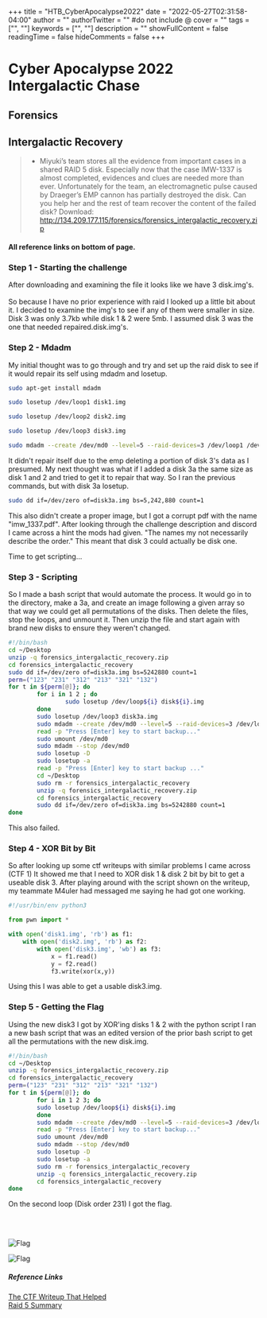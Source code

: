 +++
title = "HTB_CyberApocalypse2022"
date = "2022-05-27T02:31:58-04:00"
author = ""
authorTwitter = "" #do not include @
cover = ""
tags = ["", ""]
keywords = ["", ""]
description = ""
showFullContent = false
readingTime = false
hideComments = false
+++

# Cyber Apocalypse 2022 Intergalactic Chase

## Forensics
## Intergalactic Recovery

> * Miyuki’s team stores all the evidence from important cases in a shared RAID 5 disk. Especially now that the case IMW-1337 is almost completed, evidences and clues are needed more than ever. Unfortunately for the team, an electromagnetic pulse caused by Draeger’s EMP cannon has partially destroyed the disk. Can you help her and the rest of team recover the content of the failed disk? Download: http://134.209.177.115/forensics/forensics_intergalactic_recovery.zip

#### All reference links on bottom of page.

### Step 1 - Starting the challenge
After downloading and examining the file it looks like we have 3 disk.img's. <br>
<br>
So because I have no prior experience with raid I looked up a little bit about it. I decided to examine the img's to see if any of them were smaller in size. Disk 3 was only 3.7kb while disk 1 & 2 were 5mb. I assumed disk 3 was the one that needed repaired.disk.img's.

### Step 2 - Mdadm

My initial thought was to go through and try and set up the raid disk to see if it would repair its self using mdadm and losetup.

```bash
sudo apt-get install mdadm

sudo losetup /dev/loop1 disk1.img

sudo losetup /dev/loop2 disk2.img

sudo losetup /dev/loop3 disk3.img

sudo mdadm --create /dev/md0 --level=5 --raid-devices=3 /dev/loop1 /dev/loop2 /dev/loop3
```
It didn't repair itself due to the emp deleting a portion of disk 3's data as I presumed. My next thought was what if I added a disk 3a the same size as disk 1 and 2 and tried to get it to repair that way. So I ran the previous commands, but with disk 3a losetup.

```bash
sudo dd if=/dev/zero of=disk3a.img bs=5,242,880 count=1
```

This also didn't create a proper image, but I got a corrupt pdf with the name "imw_1337.pdf". After looking through the challenge description and discord I came across a hint the mods had given. "The names my not necessarily describe the order." This meant that disk 3 could actually be disk one. 

Time to get scripting...

### Step 3 - Scripting

So I made a bash script that would automate the process. It would go in to the directory, make a 3a, and create an image following a given array so that way we could get all permutations of the disks. Then delete the files, stop the loops, and unmount it. Then unzip the file and start again with brand new disks to ensure they weren't changed.

```bash
#!/bin/bash
cd ~/Desktop
unzip -q forensics_intergalactic_recovery.zip
cd forensics_intergalactic_recovery
sudo dd if=/dev/zero of=disk3a.img bs=5242880 count=1
perm=("123" "231" "312" "213" "321" "132")
for t in ${perm[@]}; do
        for i in 1 2 ; do
                sudo losetup /dev/loop${i} disk${i}.img
        done
        sudo losetup /dev/loop3 disk3a.img
        sudo mdadm --create /dev/md0 --level=5 --raid-devices=3 /dev/loop${t:0:1} /dev/loop${t:1:1} /dev/loop${t:2:1}
        read -p "Press [Enter] key to start backup..."
        sudo umount /dev/md0
        sudo mdadm --stop /dev/md0
        sudo losetup -D
        sudo losetup -a
        read -p "Press [Enter] key to start backup ..."
        cd ~/Desktop
        sudo rm -r forensics_intergalactic_recovery
        unzip -q forensics_intergalactic_recovery.zip
        cd forensics_intergalactic_recovery
        sudo dd if=/dev/zero of=disk3a.img bs=5242880 count=1
done
```

This also failed.


### Step 4 - XOR Bit by Bit

So after looking up some ctf writeups with similar problems I came across (CTF 1) It showed me that I need to XOR disk 1 & disk 2 bit by bit to get a useable disk 3. After playing around with the script shown on the writeup, my teammate M4uler had messaged me saying he had got one working.

```python
#!/usr/bin/env python3

from pwn import *

with open('disk1.img', 'rb') as f1:
    with open('disk2.img', 'rb') as f2:
        with open('disk3.img', 'wb') as f3:
            x = f1.read()
            y = f2.read()
            f3.write(xor(x,y))
```
Using this I was able to get a usable disk3.img.


### Step 5 - Getting the Flag

Using the new disk3 I got by XOR'ing disks 1 & 2 with the python script I ran a new bash script that was an edited version of the prior bash script to get all the permutations with the new disk.img. 

```bash
#!/bin/bash
cd ~/Desktop
unzip -q forensics_intergalactic_recovery.zip
cd forensics_intergalactic_recovery
perm=("123" "231" "312" "213" "321" "132")
for t in ${perm[@]}; do
        for i in 1 2 3; do
        sudo losetup /dev/loop${i} disk${i}.img
        done
        sudo mdadm --create /dev/md0 --level=5 --raid-devices=3 /dev/loop${t:0:1} /dev/loop${t:1:1} /dev/loop${t:2:1}
        read -p "Press [Enter] key to start backup..."
        sudo umount /dev/md0
        sudo mdadm --stop /dev/md0                                                                                                                                                 
        sudo losetup -D                                                                                                                                                            
        sudo losetup -a                                                                                                                                                            
        sudo rm -r forensics_intergalactic_recovery                                                                                                                                
        unzip -q forensics_intergalactic_recovery.zip
        cd forensics_intergalactic_recovery
done
```

On the second loop (Disk order 231) I got the flag.

<br>
<br>

![Flag](https://imgur.com/gallery/Zyf6P6K)

<img src="https://imgur.com/gallery/Zyf6P6K"
     alt="Flag">

##### Reference Links


[The CTF Writeup That Helped](https://itarow.xyz/posts/phack-ctf-2021_raid-dead-redemption_write-up/)
<br>
[Raid 5 Summary](https://en.wikipedia.org/wiki/RAID)

